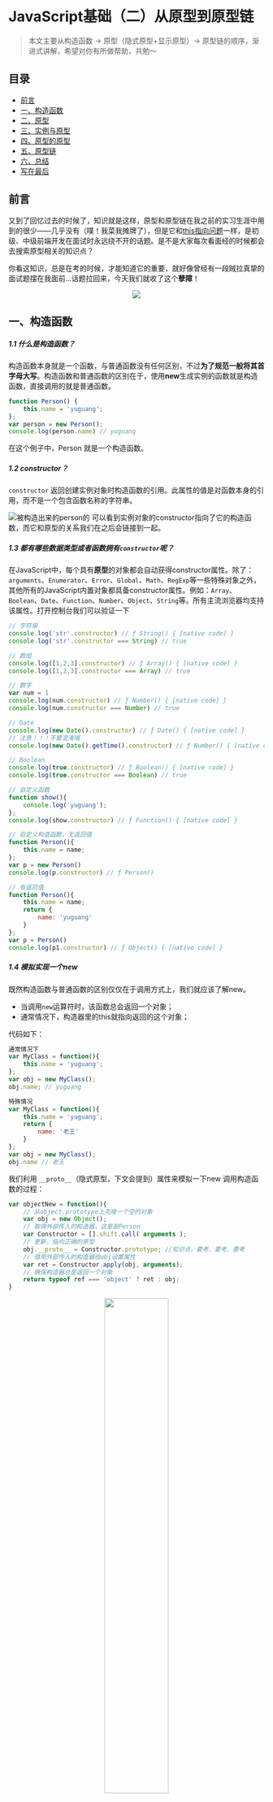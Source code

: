 
# JavaScript基础（二）从原型到原型链

> 本文主要从构造函数 -> 原型（隐式原型+显示原型）-> 原型链的顺序，渐进式讲解，希望对你有所做帮助，共勉～


## 目录
* <a href="#0">前言</a>
* <a href="#1">一、构造函数</a>
* <a href="#2">二、原型</a>
* <a href="#3">三、实例与原型</a>
* <a href="#4">四、原型的原型</a>
* <a href="#5">五、原型链</a>
* <a href="#6">六、总结</a>
* <a href="#7">写在最后</a>


<h2 id="0">前言</h2>


又到了回忆过去的时候了，知识就是这样，原型和原型链在我之前的实习生涯中用到的很少——几乎没有（噗！我菜我摊牌了），但是它和[this指向问题](https://blog.csdn.net/jbj6568839z/article/details/106479511)一样，是初级、中级前端开发在面试时永远绕不开的话题。是不是大家每次看面经的时候都会去搜索原型相关的知识点？

你看这知识，总是在考的时候，才能知道它的重要，就好像曾经有一段贼拉真挚的面试题摆在我面前...话题拉回来，今天我们就收了这个**孽障**！

<p align=center>
<img src="https://img-blog.csdnimg.cn/20200605103052857.png?x-oss-process=image/watermark,type_ZmFuZ3poZW5naGVpdGk,shadow_10,text_aHR0cHM6Ly9ibG9nLmNzZG4ubmV0L2piajY1Njg4Mzl6,size_16,color_FFFFFF,t_70" />
</p>


<h2 id="1">一、构造函数</h2>

##### 1.1 什么是构造函数？

构造函数本身就是一个函数，与普通函数没有任何区别，不过**为了规范一般将其首字母大写**。构造函数和普通函数的区别在于，使用**new**生成实例的函数就是构造函数，直接调用的就是普通函数。

```js
function Person() {
	this.name = 'yuguang';
};
var person = new Person();
console.log(person.name) // yuguang
```

在这个例子中，Person 就是一个构造函数。

##### 1.2 constructor？

`constructor` 返回创建实例对象时构造函数的引用。此属性的值是对函数本身的引用，而不是一个包含函数名称的字符串。

![被构造出来的person的](https://img-blog.csdnimg.cn/20200604185358168.png)
可以看到实例对象的constructor指向了它的构造函数，而它和原型的关系我们在之后会链接到一起。

##### 1.3 都有哪些数据类型或者函数拥有`constructor`呢？

在JavaScript中，每个具有**原型**的对象都会自动获得constructor属性。除了：`arguments`、`Enumerator`、`Error`、`Global`、`Math`、`RegExp`等一些特殊对象之外，其他所有的JavaScript内置对象都具备constructor属性。例如：`Array`、`Boolean`、`Date`、`Function`、`Number`、`Object`、`String`等。所有主流浏览器均支持该属性。打开控制台我们可以验证一下
```js
// 字符串
console.log('str'.constructor) // ƒ String() { [native code] }
console.log('str'.constructor === String) // true

// 数组
console.log([1,2,3].constructor) // ƒ Array() { [native code] }
console.log([1,2,3].constructor === Array) // true

// 数字
var num = 1
console.log(num.constructor) // ƒ Number() { [native code] }
console.log(num.constructor === Number) // true

// Date
console.log(new Date().constructor) // ƒ Date() { [native code] }
// 注意！！！不要混淆哦
console.log(new Date().getTime().constructor) // ƒ Number() { [native code] }

// Boolean
console.log(true.constructor) // ƒ Boolean() { [native code] }
console.log(true.constructor === Boolean) // true

// 自定义函数
function show(){
	console.log('yuguang');
};
console.log(show.constructor) // ƒ Function() { [native code] }

// 自定义构造函数，无返回值
function Person(){
	this.name = name;
};
var p = new Person()
console.log(p.constructor) // ƒ Person()

// 有返回值
function Person(){
	this.name = name;
	return {
		name: 'yuguang'
	}
};
var p = Person()
console.log(p1.constructor) // ƒ Object() { [native code] }
```


##### 1.4 模拟实现一个new

既然构造函数与普通函数的区别仅仅在于调用方式上，我们就应该了解new。

* 当调用`new`运算符时，该函数总会返回一个对象；
* 通常情况下，构造器里的this就指向返回的这个对象；

代码如下：

```js
通常情况下
var MyClass = function(){
	this.name = 'yuguang';
};
var obj = new MyClass();
obj.name; // yuguang

特殊情况
var MyClass = function(){
	this.name = 'yuguang';
	return {
		name: '老王'
	}
};
var obj = new MyClass();
obj.name // 老王
```

我们利用 `__proto__`（隐式原型，下文会提到）属性来模拟一下new 调用构造函数的过程：
```js
var objectNew = function(){
    // 从object.prototype上克隆一个空的对象
    var obj = new Object();
    // 取得外部传入的构造器，这里是Person
    var Constructor = [].shift.call( arguments );
    // 更新，指向正确的原型
    obj.__proto__ = Constructor.prototype; //知识点，要考、要考、要考
    // 借用外部传入的构造器给obj设置属性
    var ret = Constructor.apply(obj, arguments);
    // 确保构造器总是返回一个对象
    return typeof ref === 'object' ? ret : obj;
}
```
<p align=center>
<img src="https://img-blog.csdnimg.cn/2020060516301968.png?x-oss-process=image/watermark,type_ZmFuZ3poZW5naGVpdGk,shadow_10,text_aHR0cHM6Ly9ibG9nLmNzZG4ubmV0L2piajY1Njg4Mzl6,size_16,color_FFFFFF,t_70" width="50%" />
</p>


<h2 id="2">二、原型</h2>


##### 2.1 prototype(显式原型)

JavaScript 是一种基于原型的语言 (prototype-based language)，在设计的时候模仿了Java的两套类型机制：`基本类型` 和 `对象类型`。可见原型很重要！

每个对象都拥有一个原型对象，类是以函数的形式来定义的。prototype表示该函数的原型，也表示一个类的成员的集合。看下图：
![在这里插入图片描述](https://img-blog.csdnimg.cn/20200605140618427.png?x-oss-process=image/watermark,type_ZmFuZ3poZW5naGVpdGk,shadow_10,text_aHR0cHM6Ly9ibG9nLmNzZG4ubmV0L2piajY1Njg4Mzl6,size_16,color_FFFFFF,t_70)
可以发现Person函数自己的原型都有什么：

* `constructor` (Person.prototype.constructor => Person)
* `__proto__` （我们称它为隐式原型）

此时我们得到了第一张表示构造函数和实例原型之间的关系图：

![构造函数和实例原型的关系图](https://imgconvert.csdnimg.cn/aHR0cHM6Ly9yYXcuZ2l0aHVidXNlcmNvbnRlbnQuY29tL3dlYmJqOTcvc3VtbWFyeS9tYXN0ZXIvSW1hZ2VzL3Byb3RvdHlwZTEucG5n?x-oss-process=image/format,png)

那么我们该怎么表示实例与构造函数原型，也就是 person 和 Person.prototype 之间的关系呢，这时候我们就要讲到第二个属性：

##### 2.2 __proto__(隐式原型)
这是每一个JavaScript对象(除了 null )都具有的一个属性，叫`__proto__`，这是一个访问器属性（即 getter 函数和 setter 函数），通过它可以访问到对象的内部` [[Prototype]]` (一个对象或 null )。

```js
function Person() {}
var person = new Person();
console.log(person.__proto__ === Person.prototype); // true
```

于是我们更新下关系图：

![实例与实例原型的关系图](https://imgconvert.csdnimg.cn/aHR0cHM6Ly9yYXcuZ2l0aHVidXNlcmNvbnRlbnQuY29tL3dlYmJqOTcvc3VtbWFyeS9tYXN0ZXIvSW1hZ2VzL3Byb3RvdHlwZTIucG5n?x-oss-process=image/format,png)

**小结：** 每个引用类型的隐式原型都指向它的构造函数的显式原型


##### 2.3 constructor
前文提到了`constructor`，它与原型的关系也可以添加到这张图里，更新下关系图：

![实例原型与构造函数的关系图](https://imgconvert.csdnimg.cn/aHR0cHM6Ly9yYXcuZ2l0aHVidXNlcmNvbnRlbnQuY29tL3dlYmJqOTcvc3VtbWFyeS9tYXN0ZXIvSW1hZ2VzL3Byb3RvdHlwZTMucG5n?x-oss-process=image/format,png)
根据上图的关系，下面这段的结果，大家就一目了然了：

```js
function Person() {}

var person = new Person();

console.log(person.__proto__ == Person.prototype) // true
console.log(Person.prototype.constructor == Person) // true
// 顺便学习一个ES5的方法,可以获得对象的原型
console.log(Object.getPrototypeOf(person) === Person.prototype) // true
```

接下来我们要继续思考实例和原型的关系：

<h2 id="3">三、实例与原型</h2>

当读取实例的属性时，如果找不到，就会查找与对象关联的原型中的属性，如果还查不到，就去找原型的原型，一直找到最顶层为止。这样一个查找过程

举个例子：

```js
function Person() {}
Person.prototype.name = '老王';

var person = new Person();
person.name = '九殇';

console.log(person.name) // 九殇

delete person.name;
console.log(person.name) // 老王
```

在这个例子中，我们给实例对象 person 添加了 name 属性，当我们打印 person.name 的时候，结果自然为 九殇（is me）。

**描述：**

但是当我们删除了 person 的 name 属性后，再次读取 person.name，从 person 对象中找不到 name 属性就会从 person 的原型也就是 person.__proto__ ，也就是 Person.prototype中查找，幸运的是我们找到了 name 属性，结果为 老王（这...）

**总结：**

* 尝试遍历`实例a`中的所有属性，但没有找到目标属性；
* 查找`name`属性的这个请求被委托给该`实例a`的构造器(`A`)的原型，它被`a.__proto__` 记录着并且指向A.prototype；
* A.prototype存在目标属性，返回他的值；

但是万一还没有找到呢？原型的原型又是什么呢？

<h2 id="4">四、原型的原型</h2>

在前面，我们已经讲了原型也是一个对象，既然是对象，我们就可以用最原始的方式创建它，那就是：

```js
var obj = new Object();
obj.name = '九殇'
console.log(obj.name) // 九殇
```

其实原型对象就是通过` Object `构造函数生成的，结合之前所讲，实例的 `__proto__` 指向构造函数的 `prototype` ，可以理解成，`Object.prototype()`是所有对象的根对象，所以我们再次更新下关系图：

![原型的原型关系图](https://imgconvert.csdnimg.cn/aHR0cHM6Ly9yYXcuZ2l0aHVidXNlcmNvbnRlbnQuY29tL3dlYmJqOTcvc3VtbWFyeS9tYXN0ZXIvSW1hZ2VzL3Byb3RvdHlwZTQucG5n?x-oss-process=image/format,png)

<h2 id="5">五、原型链</h2>

每个对象拥有一个原型对象，通过 `__proto__` 指针指向上一个原型 ，并从中继承方法和属性，同时原型对象也可能拥有原型，这样一层一层，最终指向 `null`。**这种关系被称为原型链** (prototype chain)，通过原型链一个对象会拥有定义在其他对象中的属性和方法。

这个链条存在着终点，是因为：Object.prototype 的原型是——null，引用阮一峰老师的 [《undefined与null的区别》](http://www.ruanyifeng.com/blog/2014/03/undefined-vs-null.html) 就是：
```
null 表示“没有对象”，即该处不应该有值。这句话也意味着 Object.prototype 没有原型
```

我们最后更新一次关系图，蓝色线条就可以表示原型链这种关系。

![原型链示意图](https://imgconvert.csdnimg.cn/aHR0cHM6Ly9yYXcuZ2l0aHVidXNlcmNvbnRlbnQuY29tL3dlYmJqOTcvc3VtbWFyeS9tYXN0ZXIvSW1hZ2VzL3Byb3RvdHlwZTUucG5n?x-oss-process=image/format,png)


##### 补充，易错点

**1.constructor**
首先是 constructor 属性，我们看个例子：

```js
function Person() {}
var person = new Person();
console.log(person.constructor === Person); // true
```

当获取 person.constructor 时，其实 person 中并没有 constructor 属性,当不能读取到constructor 属性时，会从 person 的原型也就是 Person.prototype 中读取，正好原型中有该属性，所以：

```js
person.constructor === Person.prototype.constructor
```

**2.`__proto__`**

其次是 __proto__ ，绝大部分浏览器都支持这个非标准的方法访问原型，然而它并不存在于 Person.prototype 中，实际上，它是来自于 Object.prototype ，与其说是一个属性，不如说是一个 getter/setter，当使用 obj.__proto__ 时，可以理解成返回了 Object.getPrototypeOf(obj)。

**3.真的是继承吗？**

最后是关于继承，前面我们讲到“每一个对象都会从原型‘继承’属性”，实际上，继承是一个十分具有迷惑性的说法，引用《你不知道的JavaScript》中的话，就是：

继承意味着复制操作，然而 JavaScript 默认并不会复制对象的属性，相反，JavaScript 只是在两个对象之间创建一个关联，这样，一个对象就可以通过委托访问另一个对象的属性和函数，所以与其叫继承，**委托**的说法反而更准确些。

<h2 id="6">六、总结</h2>

* 使用**new**生成实例的函数就是构造函数，直接调用的就是普通函数；
* 每个对象都拥有一个原型对象；
* 每个引用类型的隐式原型都指向它的构造函数的显式原型；
* Object.prototype是所有对象的根对象；
* 原型链存在终点，不会无限查找下去；


**参考**

* 《JavaScript设计模式与开发实践》
* [木易杨前端进阶](https://muyiy.cn/)
* [JavaScript深入之从原型到原型链](https://segmentfault.com/a/1190000008959943)

<p align=center>
<img width="60%" src="https://img-blog.csdnimg.cn/20200605160129120.png?x-oss-process=image/watermark,type_ZmFuZ3poZW5naGVpdGk,shadow_10,text_aHR0cHM6Ly9ibG9nLmNzZG4ubmV0L2piajY1Njg4Mzl6,size_16,color_FFFFFF,t_70" /><>
</p>

<h2 id="7">写在最后</h2>

JavaScript内功基础部分已经总结到第二篇了，本系列大约会有15篇文章，都是我们在面试最高频的，但工作中常常被忽略的。

如果您看到了最后，不妨收藏、点赞、评论一下吧！！！
持续更新，您的三连就是我最大的动力，虚心接受大佬们的批评和指点，共勉！

<p align=center>
	<img width="60%" src="https://img-blog.csdnimg.cn/20200605160449553.png?x-oss-process=image/watermark,type_ZmFuZ3poZW5naGVpdGk,shadow_10,text_aHR0cHM6Ly9ibG9nLmNzZG4ubmV0L2piajY1Njg4Mzl6,size_16,color_FFFFFF,t_70" />
</p>
